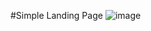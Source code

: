 #Simple Landing Page
![image](https://github.com/user-attachments/assets/f6843ea0-f9b0-46f1-bc9e-e9b60c206453)
